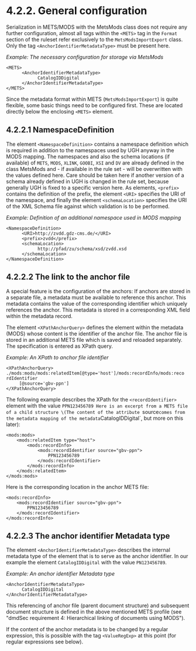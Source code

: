 # 4.2.2. General configuration

Serialization in METS/MODS with the MetsMods class does not require any further configuration, almost all tags within the `<METS>` tag in the `Format` section of the ruleset refer exclusively to the `MetsModsImportExport` class. Only the tag `<AnchorIdentifierMetadataType>` must be present here.

_Example: The necessary configuration for storage via MetsMods_

```markup
<METS>
      <AnchorIdentifierMetadataType>
            CatalogIDDigital
      </AnchorIdentifierMetadataType>
</METS>
```

Since the metadata format within METS \(`MetsModsImportExport`\) is quite flexible, some basic things need to be configured first. These are located directly below the enclosing `<METS>` element.

## 4.2.2.1 NamespaceDefinition

The element `<NamespaceDefinition>` contains a namespace definition which is required in addition to the namespaces used by UGH anyway in the MODS mapping. The namespaces and also the schema locations \(if available\) of `METS`, `MODS`, `XLINK`, `GOOBI`, `XSI` and `DV` are already defined in the class MetsMods and - if available in the rule set - will be overwritten with the values defined here. Care should be taken here if another version of a schema already defined in UGH is changed in the rule set, because generally UGH is fixed to a specific version here. As elements, `<prefix>` contains the definition of the prefix, the element `<URI>` specifies the URI of the namespace, and finally the element `<schemaLocation>` specifies the URI of the XML Schema file against which validation is to be performed.

_Example: Definition of an additional namespace used in MODS mapping_

```markup
<NamespaceDefinition>
      <URI>http://zvdd.gdz-cms.de/</URI>
      <prefix>zvdd</prefix>
      <schemaLocation>
            http://pfad/zu/schema/xsd/zvdd.xsd
      </schemaLocation>
</NamespaceDefinition>
```

## 4.2.2.2 The link to the anchor file

A special feature is the configuration of the anchors: If anchors are stored in a separate file, a metadata must be available to reference this anchor. This metadata contains the value of the corresponding identifier which uniquely references the anchor. This metadata is stored in a corresponding XML field within the metadata record.

The element `<XPathAnchorQuery>` defines the element within the metadata \(MODS\) whose content is the identifier of the anchor file. The anchor file is stored in an additional METS file which is saved and reloaded separately. The specification is entered as XPath query.

_Example: An XPath to anchor file identifier_

```markup
<XPathAnchorQuery> 
./mods:mods/mods:relatedItem[@type='host']/mods:recordInfo/mods:reco
rdIdentifier
     [@source='gbv-ppn']
</XPathAnchorQuery>
```

The following example describes the XPath for the `<recordIdentifier>` element with the value `PPN123456789 Here is an excerpt from a METS file of a child structure \(The content of the attribute `source` comes from the metadata mapping of the metadata `CatalogIDDigital`, but more on this later\):

```markup
<mods:mods>
    <mods:relatedItem type="host">
        <mods:recordInfo>
            <mods:recordIdentifier source="gbv-ppn">
                PPN123456789
            </mods:recordIdentifier>
        </mods:recordInfo>
    </mods:relatedItem>
</mods:mods>
```

Here is the corresponding location in the anchor METS file:

```markup
<mods:recordInfo>
    <mods:recordIdentifier source="gbv-ppn">
        PPN123456789
    </mods:recordIdentifier>
</mods:recordInfo>
```

## 4.2.2.3 The anchor identifier Metadata type

The element `<AnchorIdentifierMetadataType>` describes the internal metadata type of the element that is to serve as the anchor identifier. In our example the element `CatalogIDDigital` with the value `PN123456789`.

_Example: An anchor identifier Metadata type_

```markup
<AnchorIdentifierMetadataType>
      CatalogIDDigital
</AnchorIdentifierMetadataType>
```

This referencing of anchor file \(parent document structure\) and subsequent document structure is defined in the above mentioned METS profile \(see "dmdSec requirement 4: Hierarchical linking of documents using MODS"\).

If the content of the anchor metadata is to be changed by a regular expression, this is possible with the tag `<ValueRegExp>` at this point \(for regular expressions see below\).

